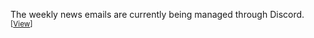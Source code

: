 The weekly news emails are currently being managed through Discord. <sup>[[View](https://discord.com/channels/569603162739179520/708958305686388767/708958342118244368)]</sup>
